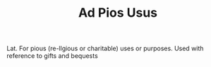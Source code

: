 ---
title: Ad Pios Usus
letter: A
permalink: "/definitions/ad-pios-usus.html"
body: Lat. For pious (re-llgious or charitable) uses or purposes. Used with reference
  to gifts and bequests
published_at: '2018-07-07'
layout: post
---